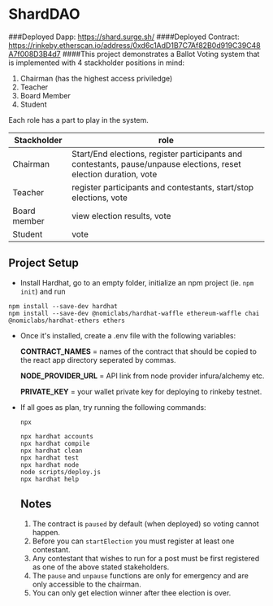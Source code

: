 # ShardDAO
###Deployed Dapp: https://shard.surge.sh/
####Deployed Contract: https://rinkeby.etherscan.io/address/0xd6c1AdD1B7C7Af82B0d919C39C48A7f008D3B4d7
####This project demonstrates a Ballot Voting system that is implemented with 4 stackholder positions in mind:

1. Chairman (has the highest access priviledge)
2. Teacher
3. Board Member
4. Student

Each role has a part to play in the system. <br>

| Stackholder   |     role |
|----------|-------------|
| Chairman |Start/End elections, register participants and contestants, pause/unpause elections, reset election duration, vote|
| Teacher |   register participants and contestants, start/stop elections, vote   | 
| Board member|  view election results, vote|
| Student | vote


## Project Setup

- Install Hardhat, go to an empty folder, initialize an npm project (ie. `npm init`) and run <br>

```
npm install --save-dev hardhat
npm install --save-dev @nomiclabs/hardhat-waffle ethereum-waffle chai @nomiclabs/hardhat-ethers ethers

```

- Once it's installed, create a .env file with the following variables:

  **CONTRACT_NAMES** = names of the contract that should be copied to the react app directory seperated by commas.

  **NODE_PROVIDER_URL** = API link from node provider infura/alchemy etc.

  **PRIVATE_KEY** = your wallet private key for deploying to rinkeby testnet.

- If all goes as plan, try running the following commands:

  `npx `
  ```shell
  npx hardhat accounts
  npx hardhat compile
  npx hardhat clean
  npx hardhat test
  npx hardhat node
  node scripts/deploy.js
  npx hardhat help
  ```
  ## Notes
  1. The contract is `paused` by default (when deployed) so voting cannot happen.
  2. Before you can `startElection` you must register at least one contestant.
  3. Any contestant that wishes to run for a post must be first registered as one of the above stated stakeholders.
  4. The `pause` and `unpause` functions are only for emergency and are only accessible to the chairman.
  5. You can only get election winner after thee election is over.
